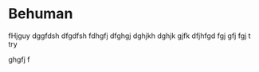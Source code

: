 Behuman
=======
fHjguy
dggfdsh
dfgdfsh
fdhgfj
dfghgj
dghjkh
dghjk
gjfk
dfjhfgd
fgj
gfj
fgj
t
try

ghgfj
f
